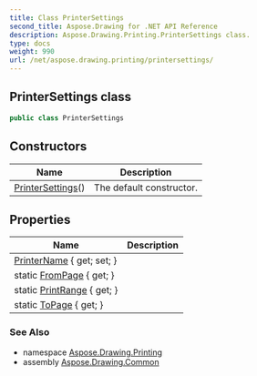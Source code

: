 ```yaml
---
title: Class PrinterSettings
second_title: Aspose.Drawing for .NET API Reference
description: Aspose.Drawing.Printing.PrinterSettings class. 
type: docs
weight: 990
url: /net/aspose.drawing.printing/printersettings/
---
```

## PrinterSettings class

```csharp
public class PrinterSettings
```

## Constructors

| Name | Description |
| --- | --- |
| [PrinterSettings](printersettings/)() | The default constructor. |

## Properties

| Name | Description |
| --- | --- |
| [PrinterName](../../aspose.drawing.printing/printersettings/printername/) { get; set; } |  |
| static [FromPage](../../aspose.drawing.printing/printersettings/frompage/) { get; } |  |
| static [PrintRange](../../aspose.drawing.printing/printersettings/printrange/) { get; } |  |
| static [ToPage](../../aspose.drawing.printing/printersettings/topage/) { get; } |  |

### See Also

* namespace [Aspose.Drawing.Printing](../../aspose.drawing.printing/)
* assembly [Aspose.Drawing.Common](../../)


